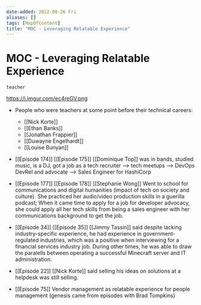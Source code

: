 ```yaml
---
date-added: 2022-08-26 Fri
aliases: []
tags: [MapOfContent]
title: "MOC - Leveraging Relatable Experience"
---
```


# MOC - Leveraging Relatable Experience

```query
teacher
```

https://i.imgur.com/ec4reGV.png




- People who were teachers at some point before their technical careers:
	- [[Nick Korte]] 
	- [[Ethan Banks]] 
	- [[Jonathan Frappier]]
	- [[Duwayne Engelhardt]]
	- [[Louise Bunyan]]

- [[Episode 174]] [[Episode 175]] [[Dominique Top]] was in bands, studied music, is a DJ, got a job as a tech recruiter --> tech meetups --> DevOps DevRel and advocate --> Sales Engineer for HashiCorp 

- [[Episode 177]] [[Episode 178]] [[Stephanie Wong]] Went to school for communications and digital humanities (impact of tech on society and culture). She practiced her audio/video production skills in a guerilla podcast; When it came time to apply for a job for developer advocacy, she could apply all her tech skills from being a sales engineer with her communications background to get the job. 

- [[Episode 34]] [[Episode 35]] [[Jimmy Tassin]] said despite lacking industry-specific experience, he had experience in government-regulated industries, which was a positive when interviewing for a financial services industry job. During other times, he was able to draw the paralells between operating a successful Minecraft server and IT administration.

- [[Episode 22]] [[Nick Korte]] said selling his ideas on solutions at a helpdesk was still selling.

- [[Episode 75]] Vendor management as relatable experience for people management (genesis came from episodes with Brad Tompkins)

